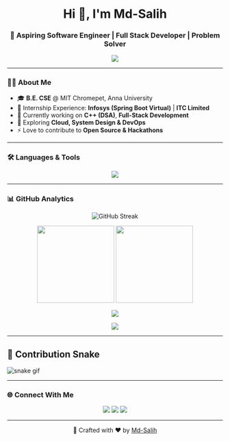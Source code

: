 <h1 align="center">Hi 👋, I'm Md-Salih</h1>
<h3 align="center">🚀 Aspiring Software Engineer | Full Stack Developer | Problem Solver</h3>

<p align="center">
  <img src="https://readme-typing-svg.herokuapp.com?font=Fira+Code&pause=1000&center=true&vCenter=true&width=500&lines=Passionate+Programmer;Full+Stack+Web+Developer;C%2B%2B+%26+Java+DSA+Learner;Always+Learning+New+Tech;Let's+Build+Something+Awesome!"/>
</p>

---

### 👨‍💻 About Me
- 🎓 **B.E. CSE** @ MIT Chromepet, Anna University  
- 💼 Internship Experience: **Infosys (Spring Boot Virtual)** | **ITC Limited**  
- 🔭 Currently working on **C++ (DSA)**, **Full-Stack Development**  
- 🌱 Exploring **Cloud, System Design & DevOps**  
- ⚡ Love to contribute to **Open Source & Hackathons**

---

### 🛠️ Languages & Tools
<p align="center">
  <img src="https://skillicons.dev/icons?i=cpp,java,python,javascript,typescript,react,nodejs,express,spring,mysql,mongodb,git,github,html,css,bootstrap,tailwind,docker,linux" />
</p>

---

### 📊 GitHub Analytics
<p align="center">
  <img src="https://streak-stats.demolab.com?user=Md-Salih&theme=tokyonight&hide_border=true" alt="GitHub Streak"/>
</p>

<p align="center">
  <img src="https://github-readme-stats.vercel.app/api?username=Md-Salih&show_icons=true&theme=tokyonight&hide_border=true" height="180"/>
  <img src="https://github-readme-stats.vercel.app/api/top-langs/?username=Md-Salih&layout=compact&theme=tokyonight&hide_border=true" height="180"/>
</p>

<p align="center">
  <img src="https://github-profile-trophy.vercel.app/?username=Md-Salih&theme=tokyonight&no-frame=true&no-bg=true&margin-w=10"/>
</p>

<p align="center">
  <img src="https://github-readme-activity-graph.vercel.app/graph?username=Md-Salih&bg_color=0d1117&color=70a5fd&line=38bdae&point=ffffff&area=true&hide_border=true"/>
</p>

---

## 🐍 Contribution Snake
![snake gif](https://github.com/Md-Salih/Md-Salih/blob/output/snake.svg)


---

### 🌐 Connect With Me
<p align="center">
  <a href="https://www.linkedin.com/in/mohamedsalihm"><img src="https://img.shields.io/badge/LinkedIn-0A66C2?style=for-the-badge&logo=linkedin&logoColor=white"/></a>
  <a href="mailto:mdsalih.m2005@gmail.com"><img src="https://img.shields.io/badge/Gmail-D14836?style=for-the-badge&logo=gmail&logoColor=white"/></a>
  <a href="https://github.com/Md-Salih"><img src="https://img.shields.io/badge/GitHub-171515?style=for-the-badge&logo=github&logoColor=white"/></a>
</p>

---

<p align="center">
  🚀 Crafted with ❤️ by <a href="https://github.com/Md-Salih">Md-Salih</a>
</p>



